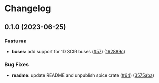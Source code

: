 # Changelog

## 0.1.0 (2023-06-25)


### Features

* **buses:** add support for 1D SCIR buses ([#57](https://github.com/substrate-labs/substrate2/issues/57)) ([162889c](https://github.com/substrate-labs/substrate2/commit/162889c6f3c89a575018274d8cda836eb8d0bbcf))


### Bug Fixes

* **readme:** update README and unpublish spice crate ([#64](https://github.com/substrate-labs/substrate2/issues/64)) ([3575aba](https://github.com/substrate-labs/substrate2/commit/3575aba03a679a164bbf8b8770d2234a36b526d9))
